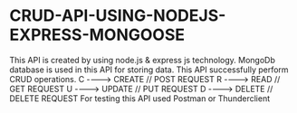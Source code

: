 # CRUD-API-USING-NODEJS-EXPRESS-MONGOOSE

 This API is created by using node.js & express js technology.
 MongoDb database is used in this API for storing data.
 This API successfully perform CRUD operations.
 C ----> CREATE // POST REQUEST
 R ----> READ  // GET REQUEST
 U ----> UPDATE // PUT REQUEST
 D ----> DELETE // DELETE REQUEST
 For testing this API used Postman or Thunderclient

